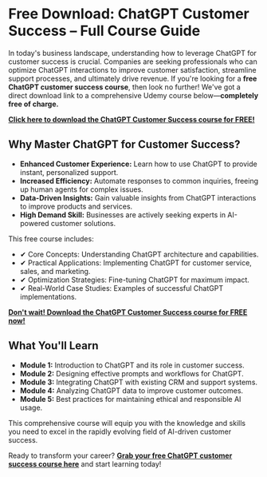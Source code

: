 # Free Download: ChatGPT Customer Success – Full Course Guide

In today's business landscape, understanding how to leverage ChatGPT for customer success is crucial. Companies are seeking professionals who can optimize ChatGPT interactions to improve customer satisfaction, streamline support processes, and ultimately drive revenue. If you're looking for a **free ChatGPT customer success course**, then look no further! We've got a direct download link to a comprehensive Udemy course below—**completely free of charge.**

[**Click here to download the ChatGPT Customer Success course for FREE!**](https://udemywork.com/chatgpt-customer-success)

## Why Master ChatGPT for Customer Success?

*   **Enhanced Customer Experience:** Learn how to use ChatGPT to provide instant, personalized support.
*   **Increased Efficiency:** Automate responses to common inquiries, freeing up human agents for complex issues.
*   **Data-Driven Insights:** Gain valuable insights from ChatGPT interactions to improve products and services.
*   **High Demand Skill:** Businesses are actively seeking experts in AI-powered customer solutions.

This free course includes:

*   ✔ Core Concepts: Understanding ChatGPT architecture and capabilities.
*   ✔ Practical Applications: Implementing ChatGPT for customer service, sales, and marketing.
*   ✔ Optimization Strategies: Fine-tuning ChatGPT for maximum impact.
*   ✔ Real-World Case Studies: Examples of successful ChatGPT implementations.

[**Don't wait! Download the ChatGPT Customer Success course for FREE now!**](https://udemywork.com/chatgpt-customer-success)

## What You'll Learn

*   **Module 1:** Introduction to ChatGPT and its role in customer success.
*   **Module 2:** Designing effective prompts and workflows for ChatGPT.
*   **Module 3:** Integrating ChatGPT with existing CRM and support systems.
*   **Module 4:** Analyzing ChatGPT data to improve customer outcomes.
*   **Module 5:** Best practices for maintaining ethical and responsible AI usage.

This comprehensive course will equip you with the knowledge and skills you need to excel in the rapidly evolving field of AI-driven customer success.

Ready to transform your career? **[Grab your free ChatGPT customer success course here](https://udemywork.com/chatgpt-customer-success)** and start learning today!
